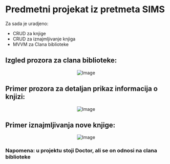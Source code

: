 # Predmetni projekat iz pretmeta SIMS

Za sada je uradjeno: 
  - CRUD za knjige
  - CRUD za iznajmljivanje knjiga
  - MVVM za Clana biblioteke

## Izgled prozora za clana biblioteke:
<div align="center">
  <img src="[https://github.com/BulatovicBalsa/sims-project/assets/63477276/95cf7650-7609-48ba-b8c5-e2e635dbc650](https://github.com/BulatovicBalsa/sims-project/assets/63477276/06a723fa-1cf9-402e-8254-80ade41cce42)" alt="Image" />
</div>

## Primer prozora za detaljan prikaz informacija o knjizi:
<div align="center">
  <img src="https://github.com/BulatovicBalsa/sims-project/assets/63477276/95cf7650-7609-48ba-b8c5-e2e635dbc650" alt="Image" />
</div>

## Primer iznajmljivanja nove knjige:
<div align="center">
  <img src="https://github.com/BulatovicBalsa/sims-project/assets/63477276/4fb86078-1c43-4d5e-95dc-d3d8062c2dde" alt="Image" />
</div>


### Napomena: u projektu stoji Doctor, ali se on odnosi na clana biblioteke
